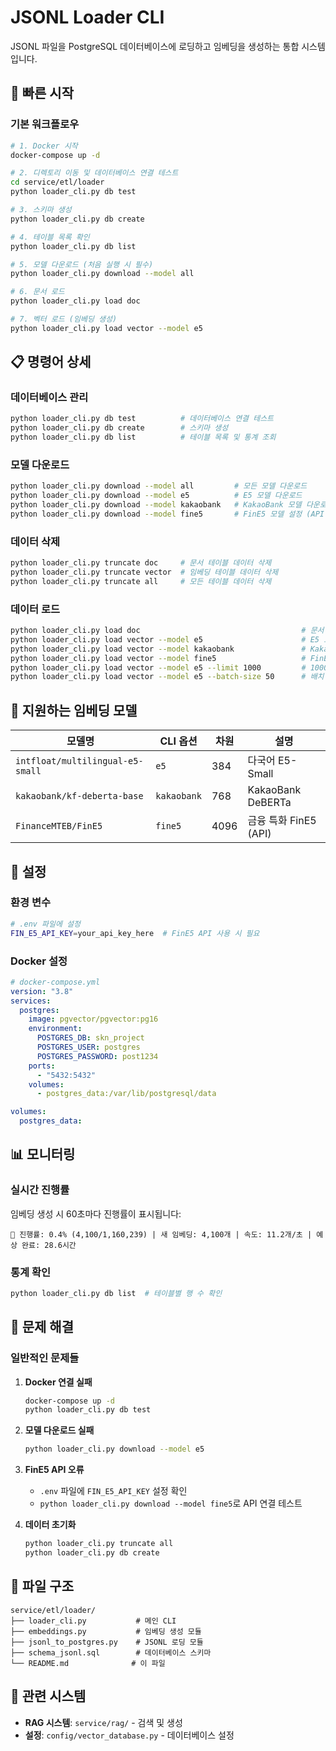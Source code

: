 # JSONL Loader CLI

JSONL 파일을 PostgreSQL 데이터베이스에 로딩하고 임베딩을 생성하는 통합 시스템입니다.

## 🚀 빠른 시작

### 기본 워크플로우

```bash
# 1. Docker 시작
docker-compose up -d

# 2. 디렉토리 이동 및 데이터베이스 연결 테스트
cd service/etl/loader
python loader_cli.py db test

# 3. 스키마 생성
python loader_cli.py db create

# 4. 테이블 목록 확인
python loader_cli.py db list

# 5. 모델 다운로드 (처음 실행 시 필수)
python loader_cli.py download --model all

# 6. 문서 로드
python loader_cli.py load doc

# 7. 벡터 로드 (임베딩 생성)
python loader_cli.py load vector --model e5
```

## 📋 명령어 상세

### 데이터베이스 관리

```bash
python loader_cli.py db test          # 데이터베이스 연결 테스트
python loader_cli.py db create        # 스키마 생성
python loader_cli.py db list          # 테이블 목록 및 통계 조회
```

### 모델 다운로드

```bash
python loader_cli.py download --model all         # 모든 모델 다운로드
python loader_cli.py download --model e5          # E5 모델 다운로드
python loader_cli.py download --model kakaobank   # KakaoBank 모델 다운로드
python loader_cli.py download --model fine5       # FinE5 모델 설정 (API 전용)
```

### 데이터 삭제

```bash
python loader_cli.py truncate doc     # 문서 테이블 데이터 삭제
python loader_cli.py truncate vector  # 임베딩 테이블 데이터 삭제
python loader_cli.py truncate all     # 모든 테이블 데이터 삭제
```

### 데이터 로드

```bash
python loader_cli.py load doc                                    # 문서 로드
python loader_cli.py load vector --model e5                      # E5 모델로 임베딩 생성
python loader_cli.py load vector --model kakaobank               # KakaoBank 모델로 임베딩 생성
python loader_cli.py load vector --model fine5                   # FinE5 모델로 임베딩 생성
python loader_cli.py load vector --model e5 --limit 1000         # 1000개 청크만 처리
python loader_cli.py load vector --model e5 --batch-size 50      # 배치 크기 50으로 설정
```

## 🤖 지원하는 임베딩 모델

| 모델명                           | CLI 옵션    | 차원 | 설명                  |
| -------------------------------- | ----------- | ---- | --------------------- |
| `intfloat/multilingual-e5-small` | `e5`        | 384  | 다국어 E5-Small       |
| `kakaobank/kf-deberta-base`      | `kakaobank` | 768  | KakaoBank DeBERTa     |
| `FinanceMTEB/FinE5`              | `fine5`     | 4096 | 금융 특화 FinE5 (API) |

## 🔧 설정

### 환경 변수

```bash
# .env 파일에 설정
FIN_E5_API_KEY=your_api_key_here  # FinE5 API 사용 시 필요
```

### Docker 설정

```yaml
# docker-compose.yml
version: "3.8"
services:
  postgres:
    image: pgvector/pgvector:pg16
    environment:
      POSTGRES_DB: skn_project
      POSTGRES_USER: postgres
      POSTGRES_PASSWORD: post1234
    ports:
      - "5432:5432"
    volumes:
      - postgres_data:/var/lib/postgresql/data

volumes:
  postgres_data:
```

## 📊 모니터링

### 실시간 진행률

임베딩 생성 시 60초마다 진행률이 표시됩니다:

```
🔄 진행률: 0.4% (4,100/1,160,239) | 새 임베딩: 4,100개 | 속도: 11.2개/초 | 예상 완료: 28.6시간
```

### 통계 확인

```bash
python loader_cli.py db list  # 테이블별 행 수 확인
```

## 🚨 문제 해결

### 일반적인 문제들

1. **Docker 연결 실패**

   ```bash
   docker-compose up -d
   python loader_cli.py db test
   ```

2. **모델 다운로드 실패**

   ```bash
   python loader_cli.py download --model e5
   ```

3. **FinE5 API 오류**

   - `.env` 파일에 `FIN_E5_API_KEY` 설정 확인
   - `python loader_cli.py download --model fine5`로 API 연결 테스트

4. **데이터 초기화**
   ```bash
   python loader_cli.py truncate all
   python loader_cli.py db create
   ```

## 📁 파일 구조

```
service/etl/loader/
├── loader_cli.py           # 메인 CLI
├── embeddings.py           # 임베딩 생성 모듈
├── jsonl_to_postgres.py    # JSONL 로딩 모듈
├── schema_jsonl.sql        # 데이터베이스 스키마
└── README.md              # 이 파일
```

## 🔗 관련 시스템

- **RAG 시스템**: `service/rag/` - 검색 및 생성
- **설정**: `config/vector_database.py` - 데이터베이스 설정
